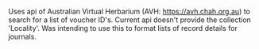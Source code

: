 Uses api of Australian Virtual Herbarium (AVH: https://avh.chah.org.au) to search for a list of voucher ID's.
Current api doesn't provide the collection 'Locality'. 
Was intending to use this to format lists of record details for journals.

